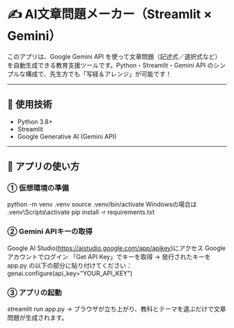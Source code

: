 # ✍️ AI文章問題メーカー（Streamlit × Gemini）

このアプリは、Google Gemini API を使って文章問題（記述式／選択式など）を自動生成できる教育支援ツールです。Python・Streamlit・Gemini API のシンプルな構成で、先生方でも「写経＆アレンジ」が可能です！

---

## 🔧 使用技術
- Python 3.8+
- Streamlit
- Google Generative AI (Gemini API)

---

## 🚀 アプリの使い方

### ① 仮想環境の準備
python -m venv .venv
source .venv/bin/activate
Windowsの場合は .venv\Scripts\activate
pip install -r requirements.txt

### ② Gemini APIキーの取得
Google AI Studio(https://aistudio.google.com/app/apikey)にアクセス
Googleアカウントでログイン
「Get API Key」でキーを取得
→ 発行されたキーを app.py の以下の部分に貼り付けてください：
genai.configure(api_key="YOUR_API_KEY")

### ③ アプリの起動
streamlit run app.py
→ ブラウザが立ち上がり、教科とテーマを選ぶだけで文章問題が生成されます。